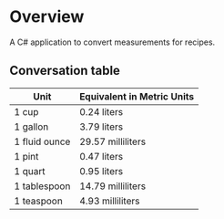# Overview
A C# application to convert measurements for recipes. 



## Conversation table 

| Unit              | Equivalent in Metric Units |
|-------------------|----------------------------|
| 1 cup             | 0.24 liters                |
| 1 gallon          | 3.79 liters                |
| 1 fluid ounce     | 29.57 milliliters          |
| 1 pint            | 0.47 liters                |
| 1 quart           | 0.95 liters                |
| 1 tablespoon      | 14.79 milliliters          |
| 1 teaspoon        | 4.93 milliliters           |